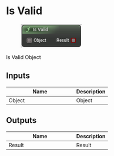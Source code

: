 # Is Valid

<div align="left" data-full-width="false">

<figure><img src="../../../api/Misc/Is_Valid.png" alt=""><figcaption></figcaption></figure>

</div>

Is Valid Object

## Inputs

<table><thead><tr><th width="170">Name</th><th>Description</th></tr></thead><tbody><tr><td>Object</td><td>Object</td></tr></tbody></table>

## Outputs

<table><thead><tr><th width="170">Name</th><th>Description</th></tr></thead><tbody><tr><td>Result</td><td>Result</td></tr></tbody></table>
